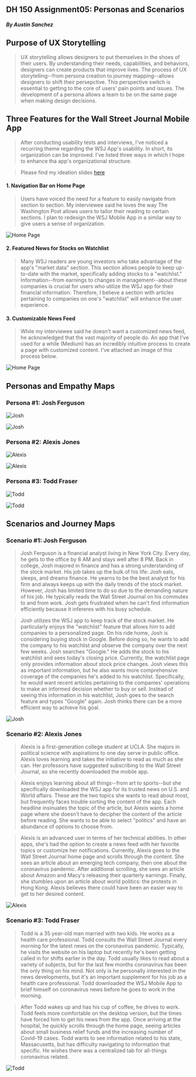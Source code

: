 ## DH 150 Assignment05: Personas and Scenarios
##### By Austin Sanchez


## Purpose of UX Storytelling
>UX storytelling allows designers to put themselves in the shoes of their users. By understanding their needs, capabilities, and behaviors, designers can create products that improve lives. The process of UX storytelling--from persona creation to journey mapping--allows designers to shift their persepctive. This perspective switch is essential to getting to the core of users' pain points and issues. The development of a persona allows a team to be on the same page when making design decisions. 

## Three Features for the Wall Street Journal Mobile App
>After conducting usability tests and interviews, I've noticed a recurring theme regarding the WSJ App's usability. In short, its organization can be improved. I've listed three ways in which I hope to enhance tha app's organizational structure.


> Please find my ideation slides [here](https://docs.google.com/presentation/d/1dFsvIP0qrxiW7XuADPgYm0qnQaayqAdo_XLH_NnLqvQ/edit?usp=sharing)

#### 1. Navigation Bar on Home Page
>Users have voiced the need for a feature to easily navigate from section to section. My interviewee said he loves the way The Washington Post allows users to tailor their reading to certain sections. I plan to redesign the WSJ Mobile App in a similar way to give users a sense of organization. 

![Home Page](/IMG_4664.PNG)

#### 2. Featured News for Stocks on Watchlist
>Many WSJ readers are young investors who take advantage of the app's "market data" section. This section allows people to keep up-to-date with the market, specifically adding stocks to a "watchlist." Information--from earnings to changes in management--about these companies is crucial for users who utilize the WSJ app for their financial information. Therefore, I believe a section with articles pertaining to companies on one's "watchlist" will enhance the user experience.


#### 3. Customizable News Feed
>While my interviewee said he doesn't want a customized news feed, he acknowledged that the vast majority of people do. An app that I've used for a while (Medium) has an incredibly intuitive process to create a page with customized content. I've attached an image of this process below.

![Home Page](/IMG_4665.PNG)





## Personas and Empathy Maps

### Persona #1: Josh Ferguson
![Josh](/IMG1.png)


![Josh](/IMG2.png)

### Persona #2: Alexis Jones
![Alexis](/IMG3.png)


![Alexis](/IMG4.png)

### Persona #3: Todd Fraser
![Todd](/IMG5.png)


![Todd](/IMG6.png)


## Scenarios and Journey Maps

### Scenario #1: Josh Ferguson
>Josh Ferguson is a financial analyst living in New York City. Every day, he gets to the office by 8 AM and stays well after 8 PM. Back in college, Josh majored in finance and has a strong understanding of the stock market. His job takes up the bulk of his life: Josh eats, sleeps, and dreams finance. He yearns to be the best analyst for his firm and always keeps up with the daily trends of the stock market. However, Josh has limited time to do so due to the demanding nature of his job. He typically reads the Wall Street Journal on his commutes to and from work. Josh gets frustrated when he can't find information efficiently because it infereres with his busy schedule.


> Josh utilizes the WSJ app to keep track of the stock market. He particularly enjoys the "watchlist" feature that allows him to add companies to a personalized page. On his ride home, Josh is considering buying stock in Google. Before doing so, he wants to add the company to his watchlist and observe the company over the next few weeks. Josh searches "Google." He adds the stock to his watchlist and sees today's closing price. Currently, the watchlist page only provides information about stock price changes. Josh views this as important information, but he also wants more comprehensive coverage of the companies he's added to his watchlist. Specifically, he would want recent articles pertaining to the companies' operations to make an informed decision whether to buy or sell. Instead of seeing this information in his watchlist, Josh goes to the search feature and types "Google" again. Josh thinks there can be a more efficient way to achieve his goal.


![Josh](/IMG7.png)

### Scenario #2: Alexis Jones
>Alexis is a first-generation college student at UCLA. She majors in political science with aspirations to one day serve in public office. Alexis loves learning and takes the initiative to read as much as she can. Her professors have suggested subscribing to the Wall Street Journal, so she recently downloaded the mobile app.


>Alexis enjoys learning about all things--from art to sports--but she specifically downloaded the WSJ app for its trusted news on U.S. and World affairs. These are the two topics she wants to read about most, but frequently faces trouble sorting the content of the app. Each headline insinuates the topic of the article, but Alexis wants a home page where she doesn't have to decipher the content of the article before reading. She wants to be able to select "politics" and have an abundance of options to choose from. 


>Alexis is an advanced user in terms of her technical abilities. In other apps, she's had the option to create a news feed with her favorite topics or customize her notifications. Currently, Alexis goes to the Wall Street Journal home page and scrolls through the content. She sees an article about an emerging tech company, then one about the coronavirus pandemic. After additional scrolling, she sees an article about Amazon and Macy's releasing their quarterly earnings. Finally, she stumbles upon an article about world politics: the protests in Hong Kong. Alexis believes there could have been an easier way to get to her desired content. 


![Alexis](/IMG8.png)


### Scenario #3: Todd Fraser
>Todd is a 35 year-old man married with two kids. He works as a health care professional. Todd consults the Wall Street Journal every morning for the latest news on the coronavirus pandemic. Typically, he visits the website on his laptop but recently he's been getting called in for shifts earlier in the day. Todd usually likes to read about a variety of subjects, but for the last few months coronavirus has been the only thing on his mind. Not only is he personally interested in the news developments, but it's an important supplement for his job as a health care professional. Todd downloaded the WSJ Mobile App to brief himself on coronavirus news before he goes to work in the morning. 


> After Todd wakes up and has his cup of coffee, he drives to work. Todd feels more comfortable on the desktop version, but the times have forced him to get his news from the app. Once arriving at the hospital, he quickly scrolls through the home page, seeing articles about small business relief funds and the increasing number of Covid-19 cases. Todd wants to see information related to his state, Massacusetts, but has difficulty navigating to information that specific. He wishes there was a centralized tab for all-things coronavirus related. 



![Todd](/IMG9.png) 

